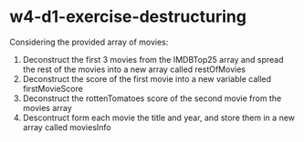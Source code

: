 # w4-d1-exercise-destructuring

Considering the provided array of movies:

1. Deconstruct the first 3 movies from the IMDBTop25 array and spread the rest of the movies into a new array called restOfMovies
2. Deconstruct the score of the first movie into a new variable called firstMovieScore
3. Deconstruct the rottenTomatoes score of the second movie from the movies array
4. Descontruct form each movie the title and year, and store them in a new array called moviesInfo
